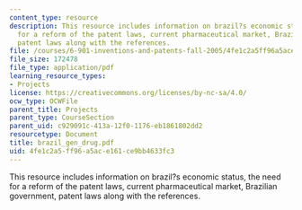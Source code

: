 ```yaml
---
content_type: resource
description: This resource includes information on brazil?s economic status, the need
  for a reform of the patent laws, current pharmaceutical market, Brazilian government,
  patent laws along with the references.
file: /courses/6-901-inventions-and-patents-fall-2005/4fe1c2a5ff96a5ace161ce9bb4633fc3_brazil_gen_drug.pdf
file_size: 172478
file_type: application/pdf
learning_resource_types:
- Projects
license: https://creativecommons.org/licenses/by-nc-sa/4.0/
ocw_type: OCWFile
parent_title: Projects
parent_type: CourseSection
parent_uid: c929091c-413a-12f0-1176-eb1861802dd2
resourcetype: Document
title: brazil_gen_drug.pdf
uid: 4fe1c2a5-ff96-a5ac-e161-ce9bb4633fc3
---
```

This resource includes information on brazil?s economic status, the need for a reform of the patent laws, current pharmaceutical market, Brazilian government, patent laws along with the references.